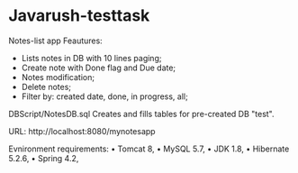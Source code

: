 # Javarush-testtask

Notes-list app
Feautures:
* Lists notes in DB with 10 lines paging;
* Create note with Done flag and Due date;
* Notes modification;
* Delete notes;
* Filter by: created date, done, in progress, all;

DBScript/NotesDB.sql
Creates and fills tables for pre-created DB "test".

URL: http://localhost:8080/mynotesapp

Evnironment requirements:
• Tomcat 8,
• MySQL 5.7,
• JDK 1.8,
• Hibernate 5.2.6,
• Spring 4.2,
